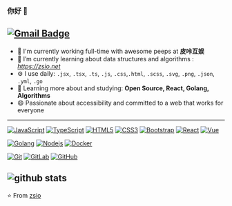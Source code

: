 ### 你好 👋


[![Gmail Badge](https://img.shields.io/badge/-200676@gmail.com-c14438?style=flat-square&logo=Gmail&logoColor=white&link=mailto:200676@gmail.com)](mailto:200676@gmail.com)
-------------------
- 🏢  I'm currently working full-time with awesome peeps at **皮咔互娱**
- 📖  I’m currently learning about data structures and algorithms : *https://zsio.net*
- ⚙️  I use daily: `.jsx`, `.tsx`, `.ts`, `.js`, `.css`,`.html`, `.scss`, `.svg`, `.png`, `.json`, `.yml`, `.go`
- 🌱  Learning more about and studying: **Open Source, React, Golang,  Algorithms**
- 😄  Passionate about accessibility and committed to a web that works for everyone
-------------------
[![JavaScript](https://img.shields.io/badge/-JavaScript-black?style=flat&logo=javascript&link=https://github.com/zsio)](https://github.com/zsio) 
[![TypeScript](https://img.shields.io/badge/-TypeScript-007ACC?style=flat&logo=typescript&link=https://github.com/zsio)](https://github.com/zsio) 
[![HTML5](https://img.shields.io/badge/-HTML5-E34F26?style=flat&logo=html5&logoColor=white&link=https://github.com/zsio)](https://github.com/zsio) 
[![CSS3](https://img.shields.io/badge/-CSS3-1572B6?style=flat&logo=css3&link=https://github.com/zsio)](https://github.com/zsio) 
[![Bootstrap](https://img.shields.io/badge/-Bootstrap-563D7C?style=flat&logo=bootstrap&link=https://github.com/zsio)](https://github.com/zsio) 
[![React](https://img.shields.io/badge/-React-black?style=flat&logo=react&link=https://github.com/zsio)](https://github.com/zsio) 
[![Vue](https://img.shields.io/badge/-Vue-black?style=flat&logo=vue&link=https://github.com/zsio)](https://github.com/zsio) 

[![Golang](https://img.shields.io/badge/-GoLang-black?style=flat&logo=go&link=https://github.com/zsio)](https://github.com/zsio) 
[![Nodejs](https://img.shields.io/badge/-Nodejs-black?style=flat&logo=Node.js&link=https://github.com/zsio)](https://github.com/zsio) 
[![Docker](https://img.shields.io/badge/-Docker-black?style=flat&logo=docker&link=https://github.com/zsio)](https://github.com/zsio) 

[![Git](https://img.shields.io/badge/-Git-black?style=flat&logo=git&link=https://github.com/zsio)](https://github.com/zsio) 
[![GitLab](https://img.shields.io/badge/-GitLab-FCA121?style=flat&logo=gitlab&link=https://github.com/zsio)](https://gitlab.com/zsio) 
[![GitHub](https://img.shields.io/badge/-GitHub-181717?style=flat&logo=github&link=https://github.com/zsio)](https://github.com/zsio)


![github stats](https://github-readme-stats.vercel.app/api?username=zsio&show_icons=false)
--------------

⭐️ From [zsio](https://github.com/zsio/)

